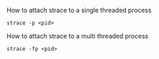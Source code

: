 How to attach strace to a single threaded process

```
strace -p <pid>

```

How to attach strace to a multi threaded process

```
strace -fp <pid>
```
